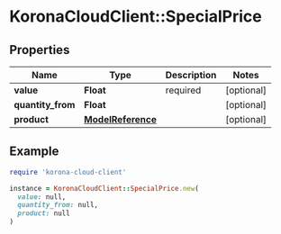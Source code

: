# KoronaCloudClient::SpecialPrice

## Properties

| Name | Type | Description | Notes |
| ---- | ---- | ----------- | ----- |
| **value** | **Float** | required | [optional] |
| **quantity_from** | **Float** |  | [optional] |
| **product** | [**ModelReference**](ModelReference.md) |  | [optional] |

## Example

```ruby
require 'korona-cloud-client'

instance = KoronaCloudClient::SpecialPrice.new(
  value: null,
  quantity_from: null,
  product: null
)
```

